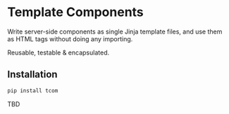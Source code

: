 # Template Components

Write server-side components as single Jinja template files,
and use them as HTML tags without doing any importing.

Reusable, testable & encapsulated.

## Installation

```bash
pip install tcom
```

TBD
